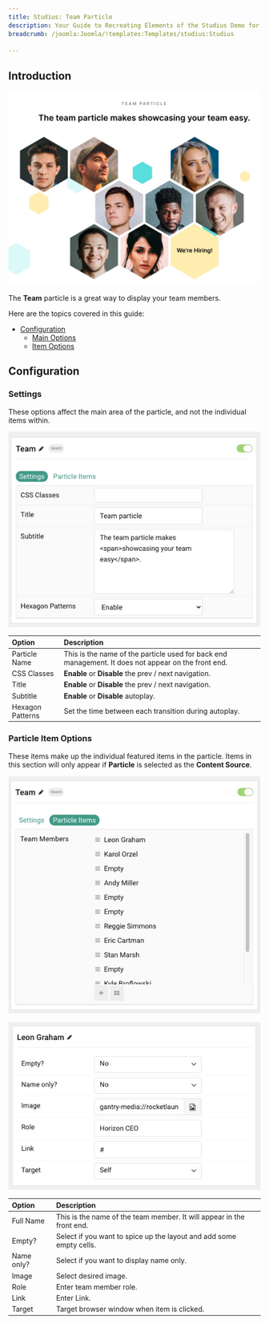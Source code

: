 ```yaml
---
title: Studius: Team Particle
description: Your Guide to Recreating Elements of the Studius Demo for Joomla
breadcrumb: /joomla:Joomla/!templates:Templates/studius:Studius

---
```


## Introduction

![](assets/particle_team1.png)

The **Team** particle is a great way to display your team members.

Here are the topics covered in this guide:

* [Configuration](#configuration)
    - [Main Options](#settings)
    - [Item Options](#particle-item-options)

## Configuration

### Settings 

These options affect the main area of the particle, and not the individual items within.

![](assets/particle_team2.png)

| Option           | Description                                                                                         |
| :-----           | :-----                                                                                              |
| Particle Name    | This is the name of the particle used for back end management. It does not appear on the front end. |
| CSS Classes      | **Enable** or **Disable** the prev / next navigation.                                               |
| Title            | **Enable** or **Disable** the prev / next navigation.                                               |
| Subtitle         | **Enable** or **Disable** autoplay.                                                                 |
| Hexagon Patterns | Set the time between each transition during autoplay.                                               |

### Particle Item Options

These items make up the individual featured items in the particle. Items in this section will only appear if **Particle** is selected as the **Content Source**.

![](assets/particle_team3.png)

![](assets/particle_team4.png)

| Option                 | Description                                                      |
| :-----                 | :-----                                                           |
| Full Name              | This is the name of the team member. It will appear in the front end. |
| Empty?                 | Select if you want to spice up the layout and add some empty cells.                         |
| Name only?             | Select if you want to display name only.                  |
| Image           		 | Select desired image.         |
| Role          		 | Enter team member role.         |
| Link          		 | Enter Link.         |
| Target           		 | Target browser window when item is clicked.         |

